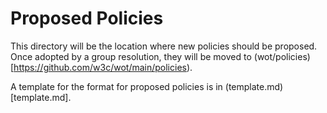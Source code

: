 # Proposed Policies
This directory will be the location where new policies should be proposed.
Once adopted by a group resolution, they will be moved to 
(wot/policies)[https://github.com/w3c/wot/main/policies).

A template for the format for proposed policies is in (template.md)[template.md].
